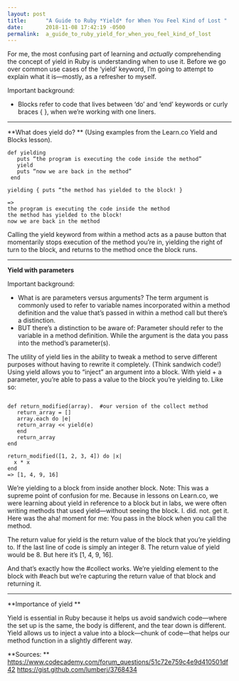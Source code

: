 ```yaml
---
layout: post
title:      "A Guide to Ruby *Yield* for When You Feel Kind of Lost "
date:       2018-11-08 17:42:19 -0500
permalink:  a_guide_to_ruby_yield_for_when_you_feel_kind_of_lost
---
```



For me, the most confusing part of learning and *actually* comprehending the concept of yield in Ruby is understanding when to use it. Before we go over common use cases of the ‘yield’ keyword, I’m going to attempt to explain what it is—mostly, as a refresher to myself. 

Important background:
- Blocks refer to code that lives between ‘do’ and ‘end’ keywords or curly braces { }, when we’re working with one liners. 

<hr>

**What does yield do? **
(Using examples from the Learn.co Yield and Blocks lesson).

```
def yielding
   puts “the program is executing the code inside the method”
   yield
   puts “now we are back in the method”
 end
 
yielding { puts “the method has yielded to the block! }

=> 
the program is executing the code inside the method
the method has yielded to the block!
now we are back in the method

```
Calling the yield keyword from within a method acts as a pause button that momentarily stops execution of the method you’re in, yielding the right of turn to the block, and returns to the method once the block runs. 

<hr>

**Yield with parameters**

Important background: 
- What is are parameters versus arguments? The term argument is commonly used to refer to variable names incorporated within a method definition and the value that’s passed in within a method call but there’s a distinction. 
- BUT there’s a distinction to be aware of: Parameter should refer to the variable in a method definition. While the argument is the data you pass into the method’s parameter(s).

The utility of yield lies in the ability to tweak a method to serve different purposes without having to rewrite it completely. (Think sandwich code!) Using yield allows you to “inject” an argument into a block. With yield + a parameter, you’re able to pass a value to the block you’re yielding to. Like so: 

```

def return_modified(array).  #our version of the collect method
   return_array = []
   array.each do |e|
   return_array << yield(e)
   end
   return_array
end

return_modified([1, 2, 3, 4]) do |x| 
  x * x
end
=> [1, 4, 9, 16]

```
       
We’re yielding to a block from inside another block. Note: This was a supreme point of confusion for me. Because in lessons on Learn.co, we were learning about yield in reference to a block but in labs, we were often writing methods that used yield—without seeing the block. I. did. not. get it. Here was the aha! moment for me: You pass in the block when you call the method. 

The return value for yield is the return value of the block that you’re yielding to. If the last line of code is simply an integer 8. The return value of yield would be 8. But here it’s [1, 4, 9, 16]. 

And that’s exactly how the #collect works. We’re yielding element to the block with #each but we’re capturing the return value of that block and returning it. 

<hr>

**Importance of yield **

Yield is essential in Ruby because it helps us avoid sandwich code—where the set up is the same, the body is different, and the tear down is different. Yield allows us to inject a value into a block—chunk of code—that helps our method function in a slightly different way. 


**Sources: **
https://www.codecademy.com/forum_questions/51c72e759c4e9d410501df42 
https://gist.github.com/lumberj/3768434

